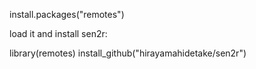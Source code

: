 
install.packages("remotes")

load it and install sen2r: 

library(remotes)
install_github("hirayamahidetake/sen2r")
